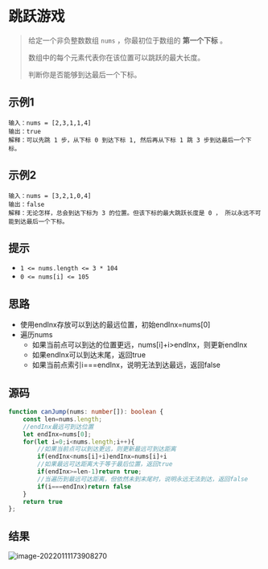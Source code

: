 # 跳跃游戏

>   给定一个非负整数数组 `nums` ，你最初位于数组的 **第一个下标** 。
>
>   数组中的每个元素代表你在该位置可以跳跃的最大长度。
>
>   判断你是否能够到达最后一个下标。

## 示例1

```
输入：nums = [2,3,1,1,4]
输出：true
解释：可以先跳 1 步，从下标 0 到达下标 1, 然后再从下标 1 跳 3 步到达最后一个下标。
```

## 示例2

```
输入：nums = [3,2,1,0,4]
输出：false
解释：无论怎样，总会到达下标为 3 的位置。但该下标的最大跳跃长度是 0 ， 所以永远不可能到达最后一个下标。
```

## 提示

-   `1 <= nums.length <= 3 * 104`
-   `0 <= nums[i] <= 105`

## 思路

+   使用endInx存放可以到达的最远位置，初始endInx=nums[0]
+   遍历nums
    +   如果当前点可以到达的位置更远，nums[i]+i>endInx，则更新endInx
    +   如果endInx可以到达末尾，返回true
    +   如果当前点索引i===endInx，说明无法到达最远，返回false

## 源码

```typescript
function canJump(nums: number[]): boolean {
    const len=nums.length;
    //endInx最远可到达位置
    let endInx=nums[0];
    for(let i=0;i<nums.length;i++){
        //如果当前点可以到达更远，则更新最远可到达距离
        if(endInx<nums[i]+i)endInx=nums[i]+i
        //如果最远可达距离大于等于最后位置，返回true
        if(endInx>=len-1)return true;
        //当遍历到最远可达距离，但依然未到末尾时，说明永远无法到达，返回false
        if(i===endInx)return false
    }
    return true
};
```



## 结果

![image-20220111173908270](https://pic-1255740060.cos.ap-shanghai.myqcloud.com/MarkDown/img/20220111173921.png)

